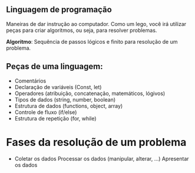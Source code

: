 ## Linguagem de programação

Maneiras de dar instrução ao computador.
Como um lego, você irá utilizar peças para criar  algoritmos, ou seja, para resolver problemas.

**Algoritmo**: Sequência de passos lógicos e finito para resolução de um problema.

## Peças de uma linguagem:

- Comentários
- Declaração de variáveis (Const, let)
- Operadores (atribuição, concatenação, matemáticos, lógivos)
- Tipos de dados (string, number, boolean)
- Estrutura de dados (functions, object, array)
- Controle de fluxo (if/else)
- Estrutura de repetição (for, while)

# Fases da resolução de um problema

- Coletar os dados
Processar os dados (manipular, alterar, ...)
Apresentar os dados
